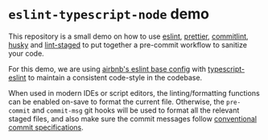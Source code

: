 # `eslint-typescript-node` demo

This repository is a small demo on how to use [eslint](https://eslint.org/), [prettier](https://prettier.io), [commitlint](https://commitlint.js.org), [husky](https://github.com/typicode/husky) and [lint-staged](https://github.com/okonet/lint-staged) to put together a pre-commit workflow to sanitize your code.

For this demo, we are using [airbnb's eslint base config](https://github.com/airbnb/javascript/tree/master/packages/eslint-config-airbnb-base) with [typescript-eslint](https://github.com/typescript-eslint/typescript-eslint) to maintain a consistent code-style in the codebase.

When used in modern IDEs or script editors, the linting/formatting functions can be enabled on-save to format the current file. Otherwise, the `pre-commit` and `commit-msg` git hooks will be used to format all the relevant staged files, and also make sure the commit messages follow [conventional commit specifications](https://github.com/conventional-changelog/commitlint/tree/master/%40commitlint/config-conventional).
